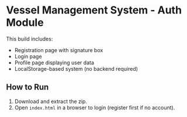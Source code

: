 # Vessel Management System - Auth Module

This build includes:
- Registration page with signature box
- Login page
- Profile page displaying user data
- LocalStorage-based system (no backend required)

## How to Run
1. Download and extract the zip.
2. Open `index.html` in a browser to login (register first if no account).
